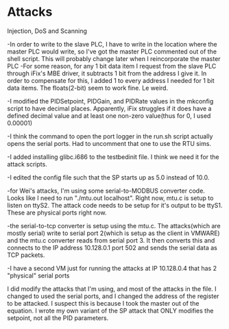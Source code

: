 Attacks
=======

Injection, DoS and Scanning

-In order to write to the slave PLC, I have to write in the location where the master PLC would write, so I've got the master PLC commented out of the shell script. This will probably change later when I reincorporate the master PLC
-For some reason, for any 1 bit data item I request from the slave PLC through iFix's MBE driver, it subtracts 1 bit from the address I give it. In order to compensate for this, I added 1 to every address I needed for 1 bit data items. The floats(2-bit) seem to work fine. Le weird.

-I modified the PIDSetpoint, PIDGain, and PIDRate values in the mkconfig script to have decimal places. Apparently, iFix struggles if it does have a defined decimal value and at least one non-zero value(thus for 0, I used 0.00001)

-I think the command to open the port logger in the run.sh script actually opens the serial ports. Had to uncomment that one to use the RTU sims.

-I added installing glibc.i686 to the testbedinit file. I think we need it for the attack scripts.

-I edited the config file such that the SP starts up as 5.0 instead of 10.0.

-for Wei's attacks, I'm using some serial-to-MODBUS converter code. Looks like I need to run "./mtu.out localhost". Right now, mtu.c is setup to listen on ttyS2. The attack code needs to be setup for it's output to be ttyS1. These are physical ports right now.

-the serial-to-tcp converter is setup using the mtu.c. The attacks(which are mostly serial) write to serial port 2(which is setup as the client in VMWARE) and the mtu.c converter reads from serial port 3. It then converts this and connects to the IP address 10.128.0.1 port 502 and sends the serial data as TCP packets.

-I have a second VM just for running the attacks at IP 10.128.0.4 that has 2 "physical" serial ports

I did modify the attacks that I'm using, and most of the attacks in the file. I changed to used the serial ports, and I changed the address of the register to be attacked. I suspect this is because I took the master out of the equation. I wrote my own variant of the SP attack that ONLY modifies the setpoint, not all the PID parameters.

